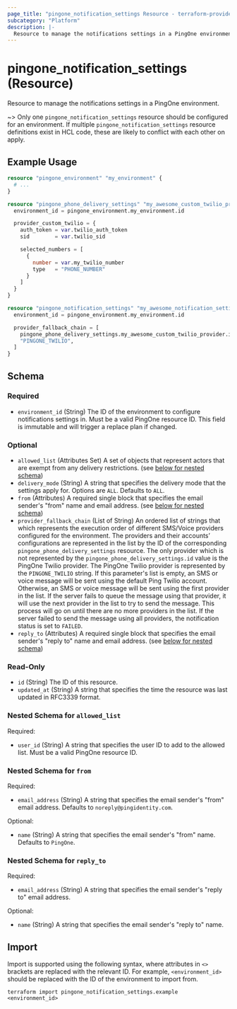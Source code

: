 ```yaml
---
page_title: "pingone_notification_settings Resource - terraform-provider-pingone"
subcategory: "Platform"
description: |-
  Resource to manage the notifications settings in a PingOne environment.
---
```


# pingone_notification_settings (Resource)

Resource to manage the notifications settings in a PingOne environment.

~> Only one `pingone_notification_settings` resource should be configured for an environment.  If multiple `pingone_notification_settings` resource definitions exist in HCL code, these are likely to conflict with each other on apply.

## Example Usage

```terraform
resource "pingone_environment" "my_environment" {
  # ...
}

resource "pingone_phone_delivery_settings" "my_awesome_custom_twilio_provider" {
  environment_id = pingone_environment.my_environment.id

  provider_custom_twilio = {
    auth_token = var.twilio_auth_token
    sid        = var.twilio_sid

    selected_numbers = [
      {
        number = var.my_twilio_number
        type   = "PHONE_NUMBER"
      }
    ]
  }
}

resource "pingone_notification_settings" "my_awesome_notification_settings" {
  environment_id = pingone_environment.my_environment.id

  provider_fallback_chain = [
    pingone_phone_delivery_settings.my_awesome_custom_twilio_provider.id,
    "PINGONE_TWILIO",
  ]
}
```

<!-- schema generated by tfplugindocs -->
## Schema

### Required

- `environment_id` (String) The ID of the environment to configure notifications settings in.  Must be a valid PingOne resource ID.  This field is immutable and will trigger a replace plan if changed.

### Optional

- `allowed_list` (Attributes Set) A set of objects that represent actors that are exempt from any delivery restrictions. (see [below for nested schema](#nestedatt--allowed_list))
- `delivery_mode` (String) A string that specifies the delivery mode that the settings apply for.  Options are `ALL`.  Defaults to `ALL`.
- `from` (Attributes) A required single block that specifies the email sender's "from" name and email address. (see [below for nested schema](#nestedatt--from))
- `provider_fallback_chain` (List of String) An ordered list of strings that which represents the execution order of different SMS/Voice providers configured for the environment. The providers and their accounts’ configurations are represented in the list by the ID of the corresponding `pingone_phone_delivery_settings` resource. The only provider which is not represented by the `pingone_phone_delivery_settings.id` value is the PingOne Twilio provider. The PingOne Twilio provider is represented by the `PINGONE_TWILIO` string. If this parameter's list is empty, an SMS or voice message will be sent using the default Ping Twilio account. Otherwise, an SMS or voice message will be sent using the first provider in the list. If the server fails to queue the message using that provider, it will use the next provider in the list to try to send the message. This process will go on until there are no more providers in the list. If the server failed to send the message using all providers, the notification status is set to `FAILED`.
- `reply_to` (Attributes) A required single block that specifies the email sender's "reply to" name and email address. (see [below for nested schema](#nestedatt--reply_to))

### Read-Only

- `id` (String) The ID of this resource.
- `updated_at` (String) A string that specifies the time the resource was last updated in RFC3339 format.

<a id="nestedatt--allowed_list"></a>
### Nested Schema for `allowed_list`

Required:

- `user_id` (String) A string that specifies the user ID to add to the allowed list.  Must be a valid PingOne resource ID.


<a id="nestedatt--from"></a>
### Nested Schema for `from`

Required:

- `email_address` (String) A string that specifies the email sender's "from" email address.  Defaults to `noreply@pingidentity.com`.

Optional:

- `name` (String) A string that specifies the email sender's "from" name.  Defaults to `PingOne`.


<a id="nestedatt--reply_to"></a>
### Nested Schema for `reply_to`

Required:

- `email_address` (String) A string that specifies the email sender's "reply to" email address.

Optional:

- `name` (String) A string that specifies the email sender's "reply to" name.

## Import

Import is supported using the following syntax, where attributes in `<>` brackets are replaced with the relevant ID.  For example, `<environment_id>` should be replaced with the ID of the environment to import from.

```shell
terraform import pingone_notification_settings.example <environment_id>
```
